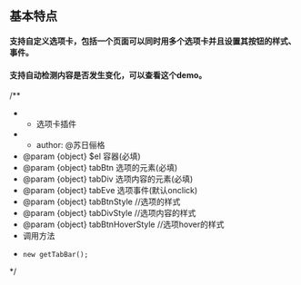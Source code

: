 ## 基本特点
#### 支持自定义选项卡，包括一个页面可以同时用多个选项卡并且设置其按钮的样式、事件。
#### 支持自动检测内容是否发生变化，可以查看这个demo。
/**
 * * 选项卡插件
 * * author: @苏日俪格
 * @param {object} $el 容器(必填)
 * @param {object} tabBtn 选项的元素(必填)
 * @param {object} tabDiv 选项内容的元素(必填)
 * @param {object} tabEve 选项事件(默认onclick)
 * @param {object} tabBtnStyle //选项的样式
 * @param {object} tabDivStyle //选项内容的样式
 * @param {object} tabBtnHoverStyle //选项hover的样式
 * 调用方法
 *     new getTabBar();
 */
